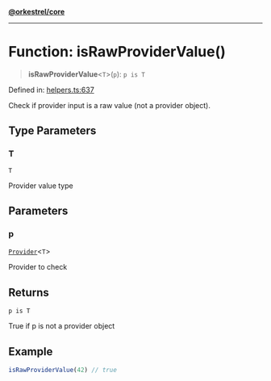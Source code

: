 [**@orkestrel/core**](../index.md)

***

# Function: isRawProviderValue()

> **isRawProviderValue**\<`T`\>(`p`): `p is T`

Defined in: [helpers.ts:637](https://github.com/orkestrel/core/blob/36bb4ac962a6eb83d3b3b7e1d15ed7b2fd751427/src/helpers.ts#L637)

Check if provider input is a raw value (not a provider object).

## Type Parameters

### T

`T`

Provider value type

## Parameters

### p

[`Provider`](../type-aliases/Provider.md)\<`T`\>

Provider to check

## Returns

`p is T`

True if p is not a provider object

## Example

```ts
isRawProviderValue(42) // true
```
